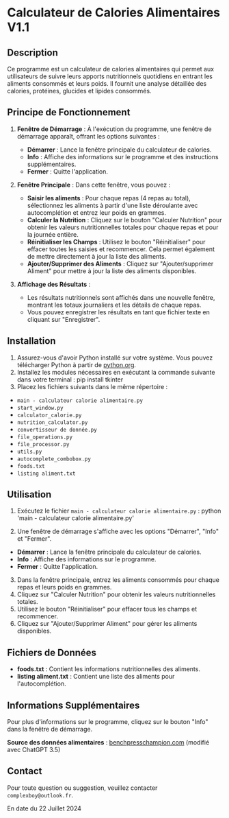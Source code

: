 # Calculateur de Calories Alimentaires V1.1

## Description

Ce programme est un calculateur de calories alimentaires qui permet aux utilisateurs de suivre leurs apports nutritionnels quotidiens en entrant les aliments consommés et leurs poids. 
Il fournit une analyse détaillée des calories, protéines, glucides et lipides consommés.

## Principe de Fonctionnement

1. **Fenêtre de Démarrage** : À l'exécution du programme, une fenêtre de démarrage apparaît, offrant les options suivantes :
   - **Démarrer** : Lance la fenêtre principale du calculateur de calories.
   - **Info** : Affiche des informations sur le programme et des instructions supplémentaires.
   - **Fermer** : Quitte l'application.

2. **Fenêtre Principale** : Dans cette fenêtre, vous pouvez :
   - **Saisir les aliments** : Pour chaque repas (4 repas au total), sélectionnez les aliments à partir d'une liste déroulante avec autocomplétion et entrez leur poids en grammes.
   - **Calculer la Nutrition** : Cliquez sur le bouton "Calculer Nutrition" pour obtenir les valeurs nutritionnelles totales pour chaque repas et pour la journée entière.
   - **Réinitialiser les Champs** : Utilisez le bouton "Réinitialiser" pour effacer toutes les saisies et recommencer. Cela permet également de mettre directement à jour la liste des aliments.
   - **Ajouter/Supprimer des Aliments** : Cliquez sur "Ajouter/supprimer Aliment" pour mettre à jour la liste des aliments disponibles.

3. **Affichage des Résultats** :
   - Les résultats nutritionnels sont affichés dans une nouvelle fenêtre, montrant les totaux journaliers et les détails de chaque repas.
   - Vous pouvez enregistrer les résultats en tant que fichier texte en cliquant sur "Enregistrer".

## Installation

1. Assurez-vous d'avoir Python installé sur votre système. Vous pouvez télécharger Python à partir de [python.org](https://www.python.org/).
2. Installez les modules nécessaires en exécutant la commande suivante dans votre terminal : pip install tkinter
3. Placez les fichiers suivants dans le même répertoire :
- `main - calculateur calorie alimentaire.py`
- `start_window.py`
- `calculator_calorie.py`
- `nutrition_calculator.py`
- `convertisseur de donnée.py`
- `file_operations.py`
- `file_processor.py`
- `utils.py`
- `autocomplete_combobox.py`
- `foods.txt`
- `listing aliment.txt`

## Utilisation

1. Exécutez le fichier `main - calculateur calorie alimentaire.py` : python 'main - calculateur calorie alimentaire.py'

2. Une fenêtre de démarrage s'affiche avec les options "Démarrer", "Info" et "Fermer".
- **Démarrer** : Lance la fenêtre principale du calculateur de calories.
- **Info** : Affiche des informations sur le programme.
- **Fermer** : Quitte l'application.

3. Dans la fenêtre principale, entrez les aliments consommés pour chaque repas et leurs poids en grammes.
4. Cliquez sur "Calculer Nutrition" pour obtenir les valeurs nutritionnelles totales.
5. Utilisez le bouton "Réinitialiser" pour effacer tous les champs et recommencer.
6. Cliquez sur "Ajouter/Supprimer Aliment" pour gérer les aliments disponibles.

## Fichiers de Données

- **foods.txt** : Contient les informations nutritionnelles des aliments.
- **listing aliment.txt** : Contient une liste des aliments pour l'autocomplétion.

## Informations Supplémentaires

Pour plus d'informations sur le programme, cliquez sur le bouton "Info" dans la fenêtre de démarrage. 

**Source des données alimentaires** : [benchpresschampion.com](https://www.benchpresschampion.com/dietetique/Calories.pdf) (modifié avec ChatGPT 3.5)

## Contact

Pour toute question ou suggestion, veuillez contacter `complexboy@outlook.fr`.

En date du 22 Juillet 2024


